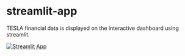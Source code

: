 # streamlit-app

TESLA financial data is displayed on the interactive dashboard using streamlit.  <br>

[![Streamlit App](https://static.streamlit.io/badges/streamlit_badge_black_white.svg)](https://app-app-xiw6puiwq2fjko8z2szteg.streamlit.app/)
